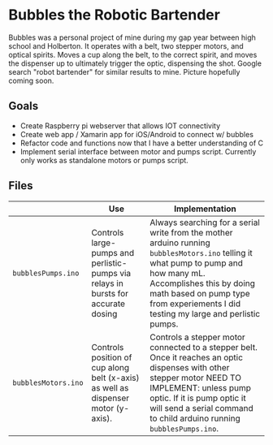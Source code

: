 
# Bubbles the Robotic Bartender

Bubbles was a personal project of mine during my gap year between high school and Holberton. It operates with a belt, two stepper motors, and optical spirits. Moves a cup along the belt, to the correct spirit, and moves the dispenser up to ultimately trigger the optic, dispensing the shot. Google search "robot bartender" for similar results to mine. Picture hopefully coming soon. 


## Goals

- Create Raspberry pi webserver that allows IOT connectivity
- Create web app / Xamarin app for iOS/Android to connect w/ bubbles
- Refactor code and functions now that I have a better understanding of C
- Implement serial interface between motor and pumps script. Currently only works as standalone motors or pumps script.


## Files
|                |Use                        |Implementation                         |
|----------------|-------------------------------|-----------------------------|
|`bubblesPumps.ino`|Controls large-pumps and perlistic-pumps via relays in bursts for accurate dosing|Always searching for a serial write from the mother arduino running `bubblesMotors.ino` telling it what pump to pump and how many mL. Accomplishes this by doing math based on pump type from experiements I did testing my large and perlistic pumps.|
|`bubblesMotors.ino`|Controls position of cup along belt (x-axis) as well as dispenser motor (y-axis).            |Controls a stepper motor connected to a stepper belt. Once it reaches an optic dispenses with other stepper motor NEED TO IMPLEMENT: unless pump optic. If it is pump optic it will send a serial command to child arduino running `bubblesPumps.ino`.|
